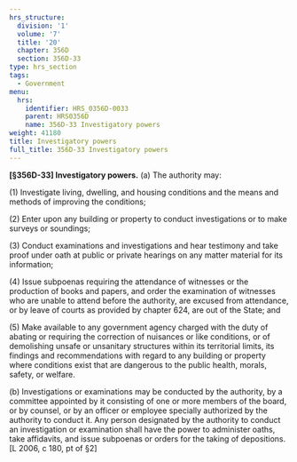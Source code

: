 ```yaml
---
hrs_structure:
  division: '1'
  volume: '7'
  title: '20'
  chapter: 356D
  section: 356D-33
type: hrs_section
tags:
  - Government
menu:
  hrs:
    identifier: HRS_0356D-0033
    parent: HRS0356D
    name: 356D-33 Investigatory powers
weight: 41180
title: Investigatory powers
full_title: 356D-33 Investigatory powers
---
```

**[§356D-33] Investigatory powers.** (a) The authority may:

(1) Investigate living, dwelling, and housing conditions and the means and methods of improving the conditions;

(2) Enter upon any building or property to conduct investigations or to make surveys or soundings;

(3) Conduct examinations and investigations and hear testimony and take proof under oath at public or private hearings on any matter material for its information;

(4) Issue subpoenas requiring the attendance of witnesses or the production of books and papers, and order the examination of witnesses who are unable to attend before the authority, are excused from attendance, or by leave of courts as provided by chapter 624, are out of the State; and

(5) Make available to any government agency charged with the duty of abating or requiring the correction of nuisances or like conditions, or of demolishing unsafe or unsanitary structures within its territorial limits, its findings and recommendations with regard to any building or property where conditions exist that are dangerous to the public health, morals, safety, or welfare.

(b) Investigations or examinations may be conducted by the authority, by a committee appointed by it consisting of one or more members of the board, or by counsel, or by an officer or employee specially authorized by the authority to conduct it. Any person designated by the authority to conduct an investigation or examination shall have the power to administer oaths, take affidavits, and issue subpoenas or orders for the taking of depositions. [L 2006, c 180, pt of §2]